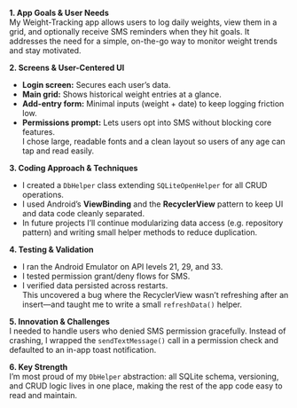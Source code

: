 **1. App Goals & User Needs**  
My Weight-Tracking app allows users to log daily weights, view them in a grid, and optionally receive SMS reminders when they hit goals. It addresses the need for a simple, on-the-go way to monitor weight trends and stay motivated.

**2. Screens & User-Centered UI**  
- **Login screen:** Secures each user’s data.  
- **Main grid:** Shows historical weight entries at a glance.  
- **Add-entry form:** Minimal inputs (weight + date) to keep logging friction low.  
- **Permissions prompt:** Lets users opt into SMS without blocking core features.  
I chose large, readable fonts and a clean layout so users of any age can tap and read easily.

**3. Coding Approach & Techniques**  
- I created a `DbHelper` class extending `SQLiteOpenHelper` for all CRUD operations.  
- I used Android’s **ViewBinding** and the **RecyclerView** pattern to keep UI and data code cleanly separated.  
- In future projects I’ll continue modularizing data access (e.g. repository pattern) and writing small helper methods to reduce duplication.

**4. Testing & Validation**  
- I ran the Android Emulator on API levels 21, 29, and 33.  
- I tested permission grant/deny flows for SMS.  
- I verified data persisted across restarts.  
This uncovered a bug where the RecyclerView wasn’t refreshing after an insert—and taught me to write a small `refreshData()` helper.

**5. Innovation & Challenges**  
I needed to handle users who denied SMS permission gracefully. Instead of crashing, I wrapped the `sendTextMessage()` call in a permission check and defaulted to an in-app toast notification.

**6. Key Strength**  
I’m most proud of my `DbHelper` abstraction: all SQLite schema, versioning, and CRUD logic lives in one place, making the rest of the app code easy to read and maintain.
